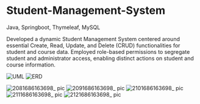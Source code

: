 # Student-Management-System
Java, Springboot, Thymeleaf, MySQL

Developed a dynamic Student Management System centered around essential Create, Read, Update, and Delete (CRUD) functionalities for student and course data.
Employed role-based permissions to segregate student and administrator access, enabling distinct actions on student and course information.

![UML](https://github.com/Summer1297/studentManagement/assets/113753203/07dec624-a3f4-4690-b748-8fb3296d6979)
![ERD](https://github.com/Summer1297/studentManagement/assets/113753203/a52c6b0c-5118-47fa-ba4b-6eb6270c57be)


![2081686163698_ pic](https://github.com/Summer1297/studentManagement/assets/113753203/258e189d-4ee9-4f5e-bed3-4dc37039507c)
![2091686163698_ pic](https://github.com/Summer1297/studentManagement/assets/113753203/fd05d021-ff99-4419-a337-ae7cd9698942)
![2101686163698_ pic](https://github.com/Summer1297/studentManagement/assets/113753203/5d43ac27-2a91-45be-b7d5-dbdd924016ae)
![2111686163698_ pic](https://github.com/Summer1297/studentManagement/assets/113753203/0174bcd2-e79c-4bed-a7d7-b5f5f04850cd)
![2121686163698_ pic](https://github.com/Summer1297/studentManagement/assets/113753203/ec84a6b0-d16c-4bc5-a08c-c3ac20966106)
